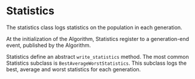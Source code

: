 # Statistics

The statistics class logs statistics on the population in each generation.

At the initialization of the Algorithm, Statistics register to a generation-end event, published by the Algorithm.

Statistics define an abstract `write_statistics` method.
The most common Statistics subclass is `BestAverageWorstStatistics`. This subclass logs the best, average and worst statistics for each generation.
